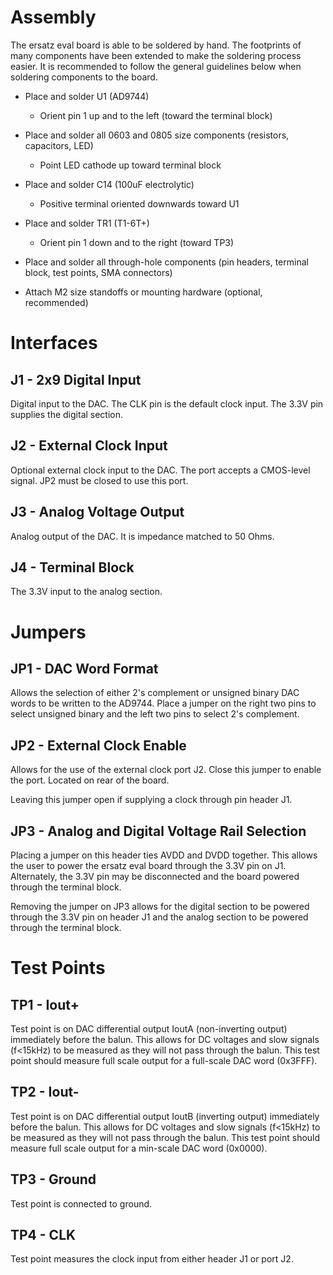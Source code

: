 # Assembly

The ersatz eval board is able to be soldered by hand. The footprints of many components have been extended to make the soldering process easier. It is recommended to follow the general guidelines below when soldering components to the board.

  - Place and solder U1 (AD9744)
    - Orient pin 1 up and to the left (toward the terminal block)
    
  - Place and solder all 0603 and 0805 size components (resistors, capacitors, LED)
    - Point LED cathode up toward terminal block
    
  - Place and solder C14 (100uF electrolytic)
    - Positive terminal oriented downwards toward U1
    
  - Place and solder TR1 (T1-6T+)
    - Orient pin 1 down and to the right (toward TP3)
    
  - Place and solder all through-hole components (pin headers, terminal block, test points, SMA connectors)
  
  - Attach M2 size standoffs or mounting hardware (optional, recommended)

# Interfaces

## J1 - 2x9 Digital Input

Digital input to the DAC. The CLK pin is the default clock input. The 3.3V pin supplies the digital section. 

## J2 - External Clock Input

Optional external clock input to the DAC. The port accepts a CMOS-level signal. JP2 must be closed to use this port.

## J3 - Analog Voltage Output

Analog output of the DAC. It is impedance matched to 50 Ohms. 

## J4 - Terminal Block

The 3.3V input to the analog section.

# Jumpers

## JP1 - DAC Word Format

Allows the selection of either 2's complement or unsigned binary DAC words to be written to the AD9744. Place a jumper on the right two pins to select unsigned binary and the left two pins to select 2's complement. 

## JP2 - External Clock Enable

Allows for the use of the external clock port J2. Close this jumper to enable the port. Located on rear of the board.

Leaving this jumper open if supplying a clock through pin header J1. 

## JP3 - Analog and Digital Voltage Rail Selection

Placing a jumper on this header ties AVDD and DVDD together. This allows the user to power the ersatz eval board through the 3.3V pin on J1. Alternately, the 3.3V pin may be disconnected and the board powered through the terminal block. 

Removing the jumper on JP3 allows for the digital section to be powered through the 3.3V pin on header J1 and the analog section to be powered through the terminal block. 

# Test Points

## TP1 - Iout+

Test point is on DAC differential output IoutA (non-inverting output) immediately before the balun. This allows for DC voltages and slow signals (f<15kHz) to be measured as they will not pass through the balun. This test point should measure full scale output for a full-scale DAC word (0x3FFF). 

## TP2 - Iout-

Test point is on DAC differential output IoutB (inverting output) immediately before the balun. This allows for DC voltages and slow signals (f<15kHz) to be measured as they will not pass through the balun. This test point should measure full scale output for a min-scale DAC word (0x0000). 

## TP3 - Ground

Test point is connected to ground.

## TP4 - CLK

Test point measures the clock input from either header J1 or port J2. 


